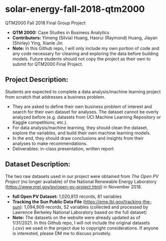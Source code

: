 # solar-energy-fall-2018-qtm2000
QTM2000 Fall 2018 Final Group Project
- **QTM 2000:** Case Studies in Business Analytics
- **Contributors:** Yimeng (Silvia) Huang, Haorui (Raymond) Huang, Jiayan (Shirley) Ying, Xianle Jin
- **Note:** In this Github repo, I will only include my own portion of code and any code necessary for cleaning and exploring the data before building models. Future students should not copy the project as their own to submit for QTM2000 Final Project.


## Project Description:
Students are expected to complete a data analysis/machine learning project from scratch that addresses a business problem.
- They are asked to define their own business problem of interest and search for their own dataset for analyses. The dataset cannot be overly analyzed before (e.g. datasets from UCI Machine Learning Repository or Kaggle competitions, etc.).
- For data analysis/machine learning, they should clean the dataset, explore the variables, and build their own machine learning models.
- In the end, they should draw conclusions and insights from their analyses to make recommendations.
- Deliverables: in-class presentation, written report


## Dataset Description:
The two raw datasets used in our project were obtained from *The Open PV Project* (no longer available) of the National Renewable Energy Laboratory (https://www.nrel.gov/pv/open-pv-project.html) in November 2018.
- **full Open PV Dataset:** 1,020,813 records, 81 variables
- **Tracking the Sun Public Data File** (https://emp.lbl.gov/tracking-the-sun): 1,094,909 records, 52 variables (collected and processed by Lawrence Berkeley National Laboratory based on the full dataset)
- **Note:** The datasets on the website were already updated as of 1/31/2021. In this Github repo, I will not include the original datasets (.csv) we used in the project due to copyright considerations. If anyone is interested, please DM me to discuss privately.
